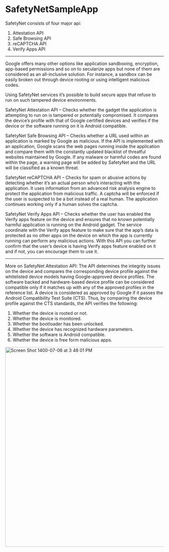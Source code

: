 # SafetyNetSampleApp
SafetyNet consists of four major api:
1. Attestation API
2. Safe Browsing API
3. reCAPTCHA API
4. Verify Apps API
***
Google offers many other options like application sandboxing, encryption, app-based permissions and so on to secularize apps but none of them are considered as an all-inclusive solution. For instance, a sandbox can be easily broken out through device rooting or using intelligent malicious codes. 

Using SafetyNet services it’s possible to build secure apps that refuse to run on such tampered device environments.


SafetyNet Attestation API – Checks whether the gadget the application is attempting to run on is tampered or potentially compromised. It compares the device’s profile with that of Google certified devices and verifies if the device or the software running on it is Android compatible.


SafetyNet Safe Browsing API – Checks whether a URL used within an application is marked by Google as malicious. If the API is implemented with an application, Google scans the web pages running inside the application and compare them with the constantly updated blacklist of threatful websites maintained by Google. If any malware or harmful codes are found within the page, a warning page will be added by SafetyNet and the URL will be classified as a known threat.


SafetyNet reCAPTCHA API – Checks for spam or abusive actions by detecting whether it’s an actual person who’s interacting with the application. It uses information from an advanced risk analysis engine to protect the application from malicious traffic. A captcha will be enforced if the user is suspected to be a bot instead of a real human. The application continues working only if a human solves the captcha.


SafetyNet Verify Apps API – Checks whether the user has enabled the Verify apps feature on the device and ensures that no known potentially harmful application is running on the Android gadget. The service coordinate with the Verify apps feature to make sure that the app’s data is protected as no other apps on the device on which the app is currently running can perform any malicious actions. With this API you can further confirm that the user’s device is having Verify apps feature enabled on it and if not, you can encourage them to use it.

***

More on SafetyNet Attestation API:
The API determines the integrity issues on the device and compares the corresponding device profile against the whitelisted device models having Google-approved device profiles. The software backed and hardware-based device profile can be considered compatible only if it matches up with any of the approved profiles in the reference list. A device is considered as approved by Google if it passes the Android Compatibility Test Suite (CTS). Thus, by comparing the device profile against the CTS standards, the API verifies the following:

1. Whether the device is rooted or not.
2. Whether the device is monitored.
3. Whether the bootloader has been unlocked.
4. Whether the device has recognized hardware parameters.
5. Whether the software is Android compatible.
6. Whether the device is free form malicious apps.

<img width="635" alt="Screen Shot 1400-07-06 at 3 48 01 PM" src="https://user-images.githubusercontent.com/22701499/135085512-a1707293-a054-4448-85a3-4c9b986750ec.png">

